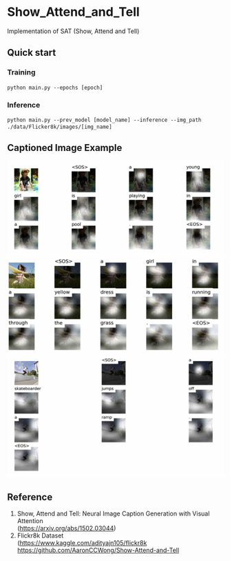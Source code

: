 # Show_Attend_and_Tell
Implementation of SAT (Show, Attend and Tell)

## Quick start

### Training
```
python main.py --epochs [epoch]
```

### Inference
```
python main.py --prev_model [model_name] --inference --img_path ./data/Flicker8k/images/[img_name]
```

## Captioned Image Example

![Example 1](./result/ex1.jpg)
![Example 2](./result/ex2.jpg)
![Example 3](./result/ex3.jpg)

## Reference
1. Show, Attend and Tell: Neural Image Caption Generation with Visual Attention   
(https://arxiv.org/abs/1502.03044)
2. Flickr8k Dataset   
(https://www.kaggle.com/adityajn105/flickr8k
https://github.com/AaronCCWong/Show-Attend-and-Tell
